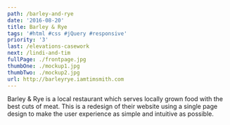 ```yaml
---
path: /barley-and-rye
date: '2016-08-20'
title: Barley & Rye
tags: '#html #css #jQuery #responsive'
priority: '3'
last: /elevations-casework
next: /lindi-and-tim
fullPage: ./frontpage.jpg
thumbOne: ./mockup1.jpg
thumbTwo: ./mockup2.jpg
url: http://barleyrye.iamtimsmith.com
---
```


Barley & Rye is a local restaurant which serves locally grown food with the best cuts of meat. This is a redesign of their website using a single page design to make the user experience as simple and intuitive as possible.
